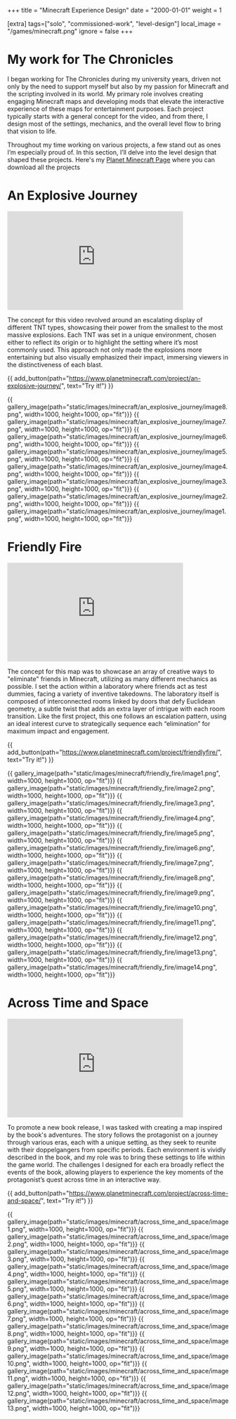 +++
title = "Minecraft Experience Design"
date = "2000-01-01"
weight = 1

[extra]
tags=["solo", "commissioned-work", "level-design"]
local_image = "/games/minecraft.png"
ignore = false
+++

# My work for The Chronicles

I began working for The Chronicles during my university years, driven not only by the need to support myself but also by my passion for Minecraft and the scripting involved in its world. My primary role involves creating engaging Minecraft maps and developing mods that elevate the interactive experience of these maps for entertainment purposes. Each project typically starts with a general concept for the video, and from there, I design most of the settings, mechanics, and the overall level flow to bring that vision to life.

Throughout my time working on various projects, a few stand out as ones I’m especially proud of. In this section, I’ll delve into the level design that shaped these projects.
Here's my [Planet Minecraft Page](https://www.planetminecraft.com/member/fettenderi/) where you can download all the projects 

# An Explosive Journey

<div class = "gallery">
<iframe width="400" height="225" class ="gallery-video" src="https://www.youtube.com/embed/rMU_KzuYbdg?si=J4RvXO40cGmBg8iT" title="An Explosive Journey video" frameborder="0" allow="accelerometer; autoplay; clipboard-write; encrypted-media; gyroscope; picture-in-picture; web-share" referrerpolicy="strict-origin-when-cross-origin" allowfullscreen></iframe>
</div>

The concept for this video revolved around an escalating display of different TNT types, showcasing their power from the smallest to the most massive explosions. Each TNT was set in a unique environment, chosen either to reflect its origin or to highlight the setting where it’s most commonly used. This approach not only made the explosions more entertaining but also visually emphasized their impact, immersing viewers in the distinctiveness of each blast.

{{ add_button(path="https://www.planetminecraft.com/project/an-explosive-journey/", text="Try it!") }}

<div class = "gallery">
{{ gallery_image(path="static/images/minecraft/an_explosive_journey/image8.png", width=1000, height=1000, op="fit")}}
{{ gallery_image(path="static/images/minecraft/an_explosive_journey/image7.png", width=1000, height=1000, op="fit")}}
{{ gallery_image(path="static/images/minecraft/an_explosive_journey/image6.png", width=1000, height=1000, op="fit")}}
{{ gallery_image(path="static/images/minecraft/an_explosive_journey/image5.png", width=1000, height=1000, op="fit")}}
{{ gallery_image(path="static/images/minecraft/an_explosive_journey/image4.png", width=1000, height=1000, op="fit")}}
{{ gallery_image(path="static/images/minecraft/an_explosive_journey/image3.png", width=1000, height=1000, op="fit")}}
{{ gallery_image(path="static/images/minecraft/an_explosive_journey/image2.png", width=1000, height=1000, op="fit")}}
{{ gallery_image(path="static/images/minecraft/an_explosive_journey/image1.png", width=1000, height=1000, op="fit")}}
</div>


# Friendly Fire

<div class = "gallery">
<iframe width="400" height="225" class ="gallery-video" src="https://www.youtube.com/embed/TW6-BsnqeFY?si=SsBTc9Hsx8EoeCWn" title="Friendly Fire video" frameborder="0" allow="accelerometer; autoplay; clipboard-write; encrypted-media; gyroscope; picture-in-picture; web-share" referrerpolicy="strict-origin-when-cross-origin" allowfullscreen></iframe>
</div>

The concept for this map was to showcase an array of creative ways to "eliminate" friends in Minecraft, utilizing as many different mechanics as possible. I set the action within a laboratory where friends act as test dummies, facing a variety of inventive takedowns. The laboratory itself is composed of interconnected rooms linked by doors that defy Euclidean geometry, a subtle twist that adds an extra layer of intrigue with each room transition. Like the first project, this one follows an escalation pattern, using an ideal interest curve to strategically sequence each “elimination” for maximum impact and engagement.

{{ add_button(path="https://www.planetminecraft.com/project/friendlyfire/", text="Try it!") }}

<div class = "gallery">
{{ gallery_image(path="static/images/minecraft/friendly_fire/image1.png", width=1000, height=1000, op="fit")}}
{{ gallery_image(path="static/images/minecraft/friendly_fire/image2.png", width=1000, height=1000, op="fit")}}
{{ gallery_image(path="static/images/minecraft/friendly_fire/image3.png", width=1000, height=1000, op="fit")}}
{{ gallery_image(path="static/images/minecraft/friendly_fire/image4.png", width=1000, height=1000, op="fit")}}
{{ gallery_image(path="static/images/minecraft/friendly_fire/image5.png", width=1000, height=1000, op="fit")}}
{{ gallery_image(path="static/images/minecraft/friendly_fire/image6.png", width=1000, height=1000, op="fit")}}
{{ gallery_image(path="static/images/minecraft/friendly_fire/image7.png", width=1000, height=1000, op="fit")}}
{{ gallery_image(path="static/images/minecraft/friendly_fire/image8.png", width=1000, height=1000, op="fit")}}
{{ gallery_image(path="static/images/minecraft/friendly_fire/image9.png", width=1000, height=1000, op="fit")}}
{{ gallery_image(path="static/images/minecraft/friendly_fire/image10.png", width=1000, height=1000, op="fit")}}
{{ gallery_image(path="static/images/minecraft/friendly_fire/image11.png", width=1000, height=1000, op="fit")}}
{{ gallery_image(path="static/images/minecraft/friendly_fire/image12.png", width=1000, height=1000, op="fit")}}
{{ gallery_image(path="static/images/minecraft/friendly_fire/image13.png", width=1000, height=1000, op="fit")}}
{{ gallery_image(path="static/images/minecraft/friendly_fire/image14.png", width=1000, height=1000, op="fit")}}
</div>


# Across Time and Space

<div class = "gallery">
<iframe width="400" height="225" class ="gallery-video" src="https://www.youtube.com/embed/mg-yGB_fomQ?si=bn7LfuLX7Uv992cP" title="Across Time and Space video" frameborder="0" allow="accelerometer; autoplay; clipboard-write; encrypted-media; gyroscope; picture-in-picture; web-share" referrerpolicy="strict-origin-when-cross-origin" allowfullscreen></iframe>
</div>

To promote a new book release, I was tasked with creating a map inspired by the book's adventures. The story follows the protagonist on a journey through various eras, each with a unique setting, as they seek to reunite with their doppelgangers from specific periods. Each environment is vividly described in the book, and my role was to bring these settings to life within the game world. The challenges I designed for each era broadly reflect the events of the book, allowing players to experience the key moments of the protagonist’s quest across time in an interactive way.

{{ add_button(path="https://www.planetminecraft.com/project/across-time-and-space/", text="Try it!") }}

<div class = "gallery">
{{ gallery_image(path="static/images/minecraft/across_time_and_space/image1.png", width=1000, height=1000, op="fit")}}
{{ gallery_image(path="static/images/minecraft/across_time_and_space/image2.png", width=1000, height=1000, op="fit")}}
{{ gallery_image(path="static/images/minecraft/across_time_and_space/image3.png", width=1000, height=1000, op="fit")}}
{{ gallery_image(path="static/images/minecraft/across_time_and_space/image4.png", width=1000, height=1000, op="fit")}}
{{ gallery_image(path="static/images/minecraft/across_time_and_space/image5.png", width=1000, height=1000, op="fit")}}
{{ gallery_image(path="static/images/minecraft/across_time_and_space/image6.png", width=1000, height=1000, op="fit")}}
{{ gallery_image(path="static/images/minecraft/across_time_and_space/image7.png", width=1000, height=1000, op="fit")}}
{{ gallery_image(path="static/images/minecraft/across_time_and_space/image8.png", width=1000, height=1000, op="fit")}}
{{ gallery_image(path="static/images/minecraft/across_time_and_space/image9.png", width=1000, height=1000, op="fit")}}
{{ gallery_image(path="static/images/minecraft/across_time_and_space/image10.png", width=1000, height=1000, op="fit")}}
{{ gallery_image(path="static/images/minecraft/across_time_and_space/image11.png", width=1000, height=1000, op="fit")}}
{{ gallery_image(path="static/images/minecraft/across_time_and_space/image12.png", width=1000, height=1000, op="fit")}}
{{ gallery_image(path="static/images/minecraft/across_time_and_space/image13.png", width=1000, height=1000, op="fit")}}
</div>

